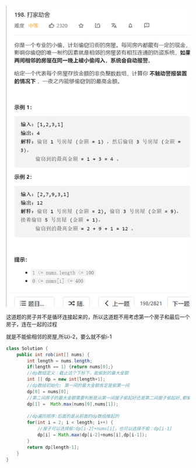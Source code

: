![img_3.png](img_3.png)   


这道题的房子并不是循环连接起来的，所以这道题不用考虑第一个房子和最后一个房子，连在一起的过程        

就是不能偷相邻的房屋,所以i-2，要么就不偷i-1   


```java
class Solution {
    public int rob(int[] nums) {
        int length = nums.length;
        if(length == 1) {return nums[0];}
        //dp数组定义：截止这个下标下，能偷到的最大金额 
        int [] dp = new int[length+1];
        //dp数组初始化: 第一间的最大金额肯定是偷第一间   
        dp[0] = nums[0];
        //第二间房子的最大金额需要判断是从第一间屋子偷起好还是第二间屋子偷起好,都偷的话会触发警报  
        dp[1] =  Math.max(nums[0],nums[1]);
        
        //dp遍历顺序:后面的是从前面的dp数组推起的   
        for(int i = 2; i < length; i++) {
            //屋子可以选择偷:dp[i-2]+nums[i]，也可以选择不偷：dp[i-1]
            dp[i] = Math.max(dp[i-2]+nums[i],dp[i-1]);
        }
        return dp[length-1];
    }
}
```